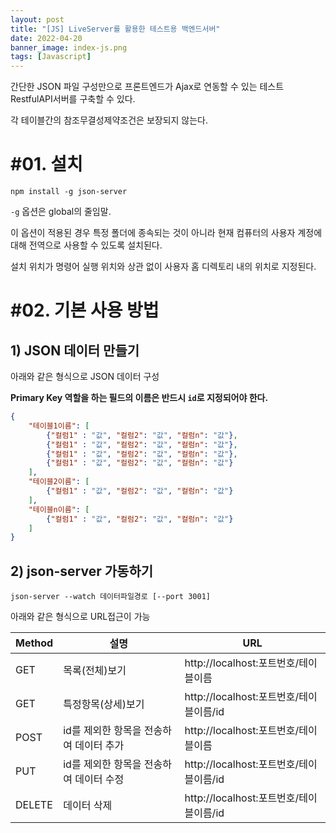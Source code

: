 ```yaml
---
layout: post
title: "[JS] LiveServer를 활용한 테스트용 백엔드서버"
date: 2022-04-20
banner_image: index-js.png
tags: [Javascript]
---
```


간단한 JSON 파일 구성만으로 프론트엔드가 Ajax로 연동할 수 있는 테스트 RestfulAPI서버를 구축할 수 있다.

각 테이블간의 참조무결성제약조건은 보장되지 않는다.

<!--more-->

# #01. 설치

```shell
npm install -g json-server
```

`-g` 옵션은 global의 줄임말.

이 옵션이 적용된 경우 특정 폴더에 종속되는 것이 아니라 현재 컴퓨터의 사용자 계정에 대해 전역으로 사용할 수 있도록 설치된다.

설치 위치가 명령어 실행 위치와 상관 없이 사용자 홈 디렉토리 내의 위치로 지정된다.

# #02. 기본 사용 방법

## 1) JSON 데이터 만들기 

아래와 같은 형식으로 JSON 데이터 구성

**Primary Key 역할을 하는 필드의 이름은 반드시 `id`로 지정되어야 한다.**

```json
{
    "테이블1이름": [
        {"컬럼1" : "값", "컬럼2": "값", "컬럼n": "값"},
        {"컬럼1" : "값", "컬럼2": "값", "컬럼n": "값"},
        {"컬럼1" : "값", "컬럼2": "값", "컬럼n": "값"},
        {"컬럼1" : "값", "컬럼2": "값", "컬럼n": "값"}
    ],
    "테이블2이름": [
        {"컬럼1" : "값", "컬럼2": "값", "컬럼n": "값"}
    ],
    "테이블n이름": [
        {"컬럼1" : "값", "컬럼2": "값", "컬럼n": "값"}
    ]
}
```

## 2) json-server 가동하기

```shell
json-server --watch 데이터파일경로 [--port 3001]
```

아래와 같은 형식으로 URL접근이 가능

| Method | 설명 | URL |
|--|--|--|
| GET | 목록(전체)보기 | http://localhost:포트번호/테이블이름  |
| GET | 특정항목(상세)보기 | http://localhost:포트번호/테이블이름/id |
| POST | id를 제외한 항목을 전송하여 데이터 추가 | http://localhost:포트번호/테이블이름 |
| PUT | id를 제외한 항목을 전송하여 데이터 수정 | http://localhost:포트번호/테이블이름/id |
| DELETE | 데이터 삭제 | http://localhost:포트번호/테이블이름/id |
